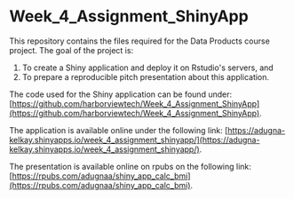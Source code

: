 # Week_4_Assignment_ShinyApp

This repository contains the files required for the Data Products course project. The goal of the project is:

1. To create a Shiny application and deploy it on Rstudio's servers, and
2. To prepare a reproducible pitch presentation about this application.

The code used for the Shiny application can be found under: [https://github.com/harborviewtech/Week_4_Assignment_ShinyApp](https://github.com/harborviewtech/Week_4_Assignment_ShinyApp).

The application is available online under the following link: [https://adugna-kelkay.shinyapps.io/week_4_assignment_shinyapp/](https://adugna-kelkay.shinyapps.io/week_4_assignment_shinyapp/).

The presentation is available online on rpubs on the following link: [https://rpubs.com/adugnaa/shiny_app_calc_bmi](https://rpubs.com/adugnaa/shiny_app_calc_bmi).
